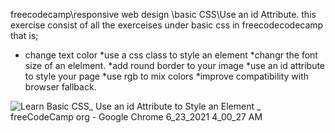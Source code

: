 freecodecamp\responsive web design \basic CSS\Use an id Attribute.
this exercise consist of all the exerceises under basic css in freecodecodecamp
that is;
* change text color
*use a css class to style an element
*changr the font size of an elelment.
*add round border to your image
*use an id attribute to style your page
*use rgb to mix colors
*improve compatibility with browser fallback.


![Learn Basic CSS_ Use an id Attribute to Style an Element _ freeCodeCamp org - Google Chrome 6_23_2021 4_00_27 AM](https://user-images.githubusercontent.com/84879557/123143153-26e6d180-d452-11eb-8e4e-5e549b09c895.png)


